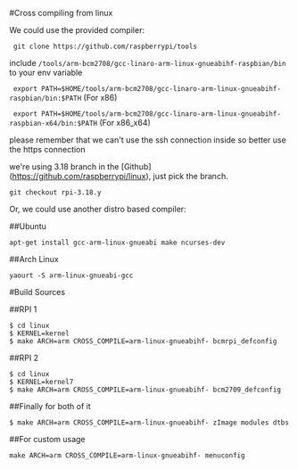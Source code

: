#Cross compiling from linux

We could use the provided compiler:

` git clone https://github.com/raspberrypi/tools`

include `/tools/arm-bcm2708/gcc-linaro-arm-linux-gnueabihf-raspbian/bin` to your env variable

` export PATH=$HOME/tools/arm-bcm2708/gcc-linaro-arm-linux-gnueabihf-raspbian/bin:$PATH` (For x86)

` export PATH=$HOME/tools/arm-bcm2708/gcc-linaro-arm-linux-gnueabihf-raspbian-x64/bin:$PATH` (For x86_x64)

please remember that we can't use the ssh connection inside so better use the https connection

we're using 3.18 branch in the [Github] 
(https://github.com/raspberrypi/linux), just pick the branch.

`git checkout rpi-3.18.y`

Or, we could use another distro based compiler:

##Ubuntu

`apt-get install gcc-arm-linux-gnueabi make ncurses-dev`

##Arch Linux

`yaourt -S arm-linux-gnueabi-gcc`


#Build Sources

##RPI 1

```
$ cd linux
$ KERNEL=kernel
$ make ARCH=arm CROSS_COMPILE=arm-linux-gnueabihf- bcmrpi_defconfig
```

##RPI 2

```
$ cd linux
$ KERNEL=kernel7
$ make ARCH=arm CROSS_COMPILE=arm-linux-gnueabihf- bcm2709_defconfig
```

##Finally for both of it
```
$ make ARCH=arm CROSS_COMPILE=arm-linux-gnueabihf- zImage modules dtbs
```

##For custom usage 
```
make ARCH=arm CROSS_COMPILE=arm-linux-gnueabihf- menuconfig
```
